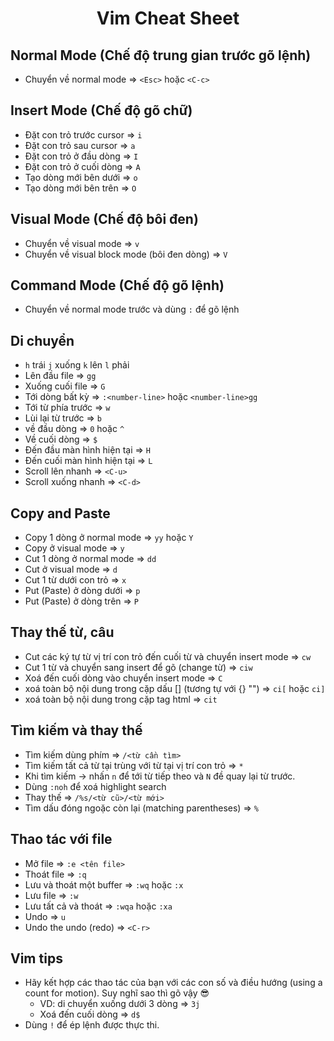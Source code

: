<div align="center">

# Vim Cheat Sheet

</div>

## Normal Mode (Chế độ trung gian trước gõ lệnh)

- Chuyển về normal mode => `<Esc>` hoặc `<C-c>`

## Insert Mode (Chế độ gõ chữ)

- Đặt con trỏ trước cursor => `i`
- Đặt con trỏ sau cursor => `a`
- Đặt con trỏ ở đầu dòng => `I`
- Đặt con trỏ ở cuối dòng => `A`
- Tạo dòng mới bên dưới => `o`
- Tạo dòng mới bên trên => `O`

## Visual Mode (Chế độ bôi đen)

- Chuyển về visual mode => `v`
- Chuyển về visual block mode (bôi đen dòng) => `V`

## Command Mode (Chế độ gõ lệnh)

- Chuyển về normal mode trước và dùng `:` để gõ lệnh

## Di chuyển

- `h` trái `j` xuống `k` lên `l` phải
- Lên đầu file => `gg`
- Xuống cuối file => `G`
- Tới dòng bất kỳ => `:<number-line>` hoặc `<number-line>gg`
- Tới từ phía trước => `w`
- Lùi lại từ trước => `b`
- về đầu dòng => `0` hoặc `^`
- Về cuối dòng => `$`
- Đến đầu màn hình hiện tại => `H`
- Đến cuối màn hình hiện tại => `L`
- Scroll lên nhanh => `<C-u>`
- Scroll xuống nhanh => `<C-d>`

## Copy and Paste

- Copy 1 dòng ở normal mode => `yy` hoặc `Y`
- Copy ở visual mode => `y`
- Cut 1 dòng ở normal mode => `dd`
- Cut ở visual mode => `d`
- Cut 1 từ dưới con trỏ => `x`
- Put (Paste) ở dòng dưới => `p`
- Put (Paste) ở dòng trên => `P`

## Thay thế từ, câu

- Cut các ký tự từ vị trí con trỏ đến cuối từ và chuyển insert mode => `cw`
- Cut 1 từ và chuyển sang insert để gõ (change từ) => `ciw`
- Xoá đến cuối dòng vào chuyển insert mode => `C`
- xoá toàn bộ nội dung trong cặp dấu [] (tương tự với {} "") => `ci[` hoặc `ci]`
- xoá toàn bộ nội dung trong cặp tag html => `cit`

## Tìm kiếm và thay thế

- Tìm kiếm dùng phím => `/<từ cần tìm>`
- Tìm kiếm tất cả từ tại trùng với từ tại vị trí con trỏ => `*`
- Khi tìm kiếm -> nhấn `n` để tới từ tiếp theo và `N` đề quay lại từ trước.
- Dùng `:noh` để xoá highlight search
- Thay thế => `/%s/<từ cũ>/<từ mới>`
- Tìm dấu đóng ngoặc còn lại (matching parentheses) => `%`

## Thao tác với file

- Mở file => `:e <tên file>`
- Thoát file => `:q`
- Lưu và thoát một buffer => `:wq` hoặc `:x`
- Lưu file => `:w`
- Lưu tất cả và thoát => `:wqa` hoặc `:xa`
- Undo => `u`
- Undo the undo (redo) => `<C-r>`

## Vim tips

- Hãy kết hợp các thao tác của bạn với các con số và điều hướng (using a count
  for motion). Suy nghĩ sao thì gõ vậy 😎
  - VD: di chuyển xuống dưới 3 dòng => `3j`
  - Xoá đến cuối dòng => `d$`
- Dùng `!` để ép lệnh được thực thi.
